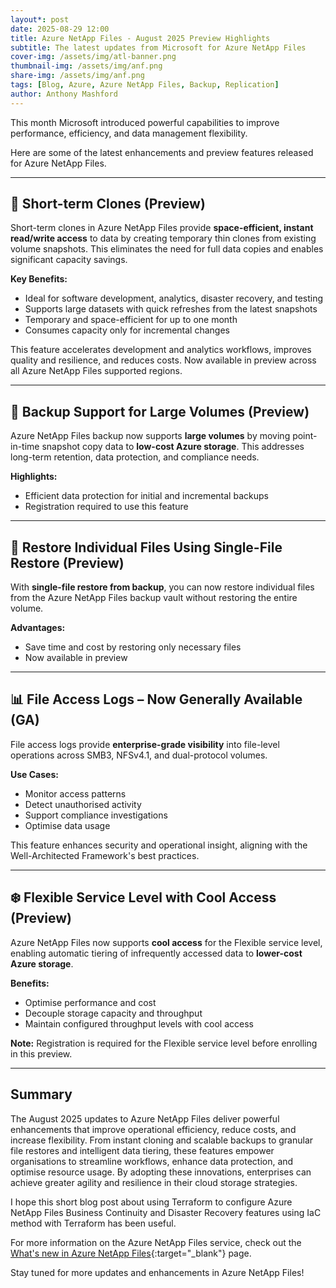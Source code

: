 ```yaml
---
layout*: post
date: 2025-08-29 12:00
title: Azure NetApp Files - August 2025 Preview Highlights
subtitle: The latest updates from Microsoft for Azure NetApp Files
cover-img: /assets/img/atl-banner.png
thumbnail-img: /assets/img/anf.png
share-img: /assets/img/anf.png
tags: [Blog, Azure, Azure NetApp Files, Backup, Replication]
author: Anthony Mashford
---
```


This month Microsoft introduced powerful capabilities to improve performance, efficiency, and data management flexibility. 

Here are some of the latest enhancements and preview features released for Azure NetApp Files.

---

## 🚀 Short-term Clones (Preview)

Short-term clones in Azure NetApp Files provide **space-efficient, instant read/write access** to data by creating temporary thin clones from existing volume snapshots. This eliminates the need for full data copies and enables significant capacity savings.

**Key Benefits:**

- Ideal for software development, analytics, disaster recovery, and testing
- Supports large datasets with quick refreshes from the latest snapshots
- Temporary and space-efficient for up to one month
- Consumes capacity only for incremental changes

This feature accelerates development and analytics workflows, improves quality and resilience, and reduces costs. Now available in preview across all Azure NetApp Files supported regions.

---

## 💾 Backup Support for Large Volumes (Preview)

Azure NetApp Files backup now supports **large volumes** by moving point-in-time snapshot copy data to **low-cost Azure storage**. This addresses long-term retention, data protection, and compliance needs.

**Highlights:**

- Efficient data protection for initial and incremental backups
- Registration required to use this feature

---

## 🔄 Restore Individual Files Using Single-File Restore (Preview)

With **single-file restore from backup**, you can now restore individual files from the Azure NetApp Files backup vault without restoring the entire volume.

**Advantages:**

- Save time and cost by restoring only necessary files
- Now available in preview

---

## 📊 File Access Logs – Now Generally Available (GA)

File access logs provide **enterprise-grade visibility** into file-level operations across SMB3, NFSv4.1, and dual-protocol volumes.

**Use Cases:**

- Monitor access patterns
- Detect unauthorised activity
- Support compliance investigations
- Optimise data usage

This feature enhances security and operational insight, aligning with the Well-Architected Framework's best practices.

---

## ❄️ Flexible Service Level with Cool Access (Preview)

Azure NetApp Files now supports **cool access** for the Flexible service level, enabling automatic tiering of infrequently accessed data to **lower-cost Azure storage**.

**Benefits:**

- Optimise performance and cost
- Decouple storage capacity and throughput
- Maintain configured throughput levels with cool access

**Note:** Registration is required for the Flexible service level before enrolling in this preview.

---

## Summary

The August 2025 updates to Azure NetApp Files deliver powerful enhancements that improve operational efficiency, reduce costs, and increase flexibility. From instant cloning and scalable backups to granular file restores and intelligent data tiering, these features empower organisations to streamline workflows, enhance data protection, and optimise resource usage. By adopting these innovations, enterprises can achieve greater agility and resilience in their cloud storage strategies.

I hope this short blog post about using Terraform to configure Azure NetApp Files Business Continuity and Disaster Recovery features using IaC method with Terraform has been useful.

For more information on the Azure NetApp Files service, check out the [What's new in Azure NetApp Files](https://github.com/anthonymashford/ANF-BCDR-Terraform/tree/main){:target="_blank"} page.

Stay tuned for more updates and enhancements in Azure NetApp Files!
